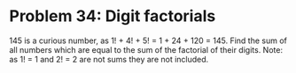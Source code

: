 # Problem 34: Digit factorials

145 is a curious number, as 1! + 4! + 5! = 1 + 24 + 120 = 145. Find the
sum of all numbers which are equal to the sum of the factorial of their
digits. Note: as 1! = 1 and 2! = 2 are not sums they are not included.

